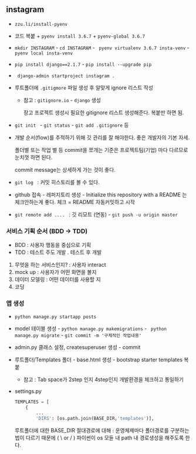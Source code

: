## instagram

- `zzu.li/install-pyenv`

- 코드 복붙  +  `pyenv install 3.6.7` +  `pyenv-global 3.6.7`

- `mkdir INSTAGRAM` - `cd INSTAGRAM` - ` pyenv virtualenv 3.6.7 insta-venv` - `pyenv local insta-venv`

- `pip install django==2.1.7`  - `pip install --upgrade pip`

- ` django-admin startproject instagram .`

- 루트폴더에 `.gitigmore` 파일 생성 후 알맞게 ignore 리스트 작성

  - 참고 : `gitignore.io` - `django` 생성  

    장고 프로젝트 생성시 필요한 gitignore 리스트 생성해준다. 복붙만 하면 됨.

- `git init ` - `git status` - `git add .gitignore` 등  

- 개발 순서(flow)를 추적하기 위해 깃 관리를 잘 해야한다. 좋은 개발자의 기본 자세. 

  폴더별 또는 작업 별 등 commit을 쪼개는 기준은 프로젝트팀(기업) 마다 다르므로 눈치껏 하면 된다.  

  commit message는 상세하게 가는 것이 좋다. 

- `git log ` : 커밋 히스토리를 볼 수 있다.

- github 접속 - 레퍼지토리 생성 - Initialize this repository with a README 는 체크안하는게 좋다. 체크 = README 자동커밋하고 시작 

- `git remote add .... ` : 깃 리모트 (연동) - `git push -u origin master`

###  서비스 기획 순서 (BDD -> TDD)

- BDD : 사용자 행동을 중심으로 기획 
- TDD : 테스트 주도 개발 . 테스트 후 개발 

1. 무엇을 하는 서비스인지?  :  사용자 interact 
2. mock up : 사용자가 어떤 화면을 볼지 
3. 데이터 모델링 : 어떤 데이터를 사용할 지  
4. 코딩



###  앱 생성

- `python manage.py startapp posts`

- model 테이블 생성 - `python manage.py makemigrations` - ` python manage.py migrate` - `git commit -m '구체적인 작업내용'`

- admin.py 클래스 설정, createsuperuser 생성 - commit 

- 루트폴더/Templates 폴더 - base.html 생성 - bootstrap starter templates 복붙

  - 참고 : Tab space가 2step 인지 4step인지 개발환경을 체크하고 통일하기 

- settings.py 

  ``` python
  TEMPLATES = [
      {
          ...
          'DIRS': [os.path.join(BASE_DIR,'templates')],
  ```

  루트폴더에 대한 BASE_DIR 절대경로에 대해 : 운영체제마다 폴더경로를 구분하는 법이 다르기 때문에 ( \ or / )  파이썬이 os 모듄 내 path 내 경로생성을 해주도록 한다. 